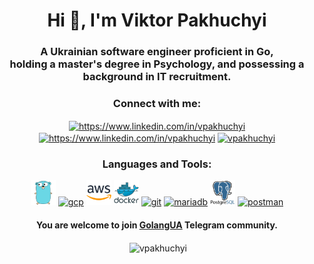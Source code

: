 <h1 align="center">Hi 👋, I'm Viktor Pakhuchyi</h1>
<h3 align="center">A Ukrainian software engineer proficient in Go, <br> holding a master's degree in Psychology,  and possessing a background in IT recruitment. </h3>


<h3 align="center">Connect with me:</h3>
<p align="center">
<a href="https://vpakhuchyi.com" target="blank"><img align="center" src="https://icon-library.com/images/resume-icon/resume-icon-16.jpg" alt="https://www.linkedin.com/in/vpakhuchyi" height="40" width="40" /></a>
<a href="https://linkedin.com/in/https://www.linkedin.com/in/vpakhuchyi" target="blank"><img align="center" src="https://raw.githubusercontent.com/rahuldkjain/github-profile-readme-generator/master/src/images/icons/Social/linked-in-alt.svg" alt="https://www.linkedin.com/in/vpakhuchyi" height="30" width="40" /></a>
<a href="https://www.leetcode.com/vpakhuchyi" target="blank"><img align="center" src="https://raw.githubusercontent.com/rahuldkjain/github-profile-readme-generator/master/src/images/icons/Social/leet-code.svg" alt="vpakhuchyi" height="30" width="40" /></a>
</p>

<h3 align="center">Languages and Tools:</h3>
<p align="center"> <a href="https://golang.org" target="_blank" rel="noreferrer"><img src="https://raw.githubusercontent.com/devicons/devicon/master/icons/go/go-original.svg" alt="go" width="40" height="40"/></a> <a href="https://cloud.google.com" target="_blank" rel="noreferrer"><img src="https://www.vectorlogo.zone/logos/google_cloud/google_cloud-icon.svg" alt="gcp" width="40" height="40"/></a> <a href="https://aws.amazon.com" target="_blank" rel="noreferrer"><img src="https://raw.githubusercontent.com/devicons/devicon/master/icons/amazonwebservices/amazonwebservices-original-wordmark.svg" alt="aws" width="40" height="40"/></a> <a href="https://www.docker.com/" target="_blank" rel="noreferrer"><img src="https://raw.githubusercontent.com/devicons/devicon/master/icons/docker/docker-original-wordmark.svg" alt="docker" width="40" height="40"/></a> <a href="https://git-scm.com/" target="_blank" rel="noreferrer"><img src="https://www.vectorlogo.zone/logos/git-scm/git-scm-icon.svg" alt="git" width="40" height="40"/></a> <a href="https://mariadb.org/" target="_blank" rel="noreferrer"><img src="https://www.vectorlogo.zone/logos/mariadb/mariadb-icon.svg" alt="mariadb" width="40" height="40"/></a> <a href="https://www.postgresql.org" target="_blank" rel="noreferrer"><img src="https://raw.githubusercontent.com/devicons/devicon/master/icons/postgresql/postgresql-original-wordmark.svg" alt="postgresql" width="40" height="40"/></a> <a href="https://postman.com" target="_blank" rel="noreferrer"><img src="https://www.vectorlogo.zone/logos/getpostman/getpostman-icon.svg" alt="postman" width="40" height="40"/></a> </p>

<h4 align="center">
You are welcome to join <a href="https://t.me/golang_ua_official">GolangUA</a> Telegram community.
</h4>

<p align="center">&nbsp;<img align="center" src="https://github-readme-stats.vercel.app/api?username=vpakhuchyi&show_icons=true&locale=en" alt="vpakhuchyi" /></p>

